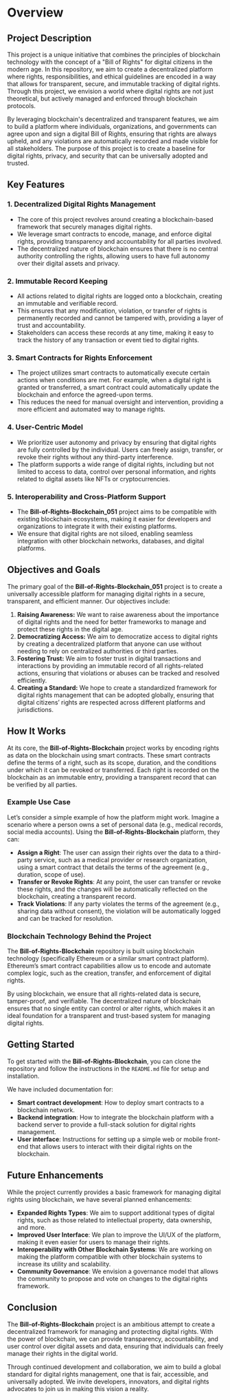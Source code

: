 # Overview

## Project Description

This project is a unique initiative that combines the principles of blockchain technology with the concept of a "Bill of Rights" for digital citizens in the modern age. In this repository, we aim to create a decentralized platform where rights, responsibilities, and ethical guidelines are encoded in a way that allows for transparent, secure, and immutable tracking of digital rights. Through this project, we envision a world where digital rights are not just theoretical, but actively managed and enforced through blockchain protocols.

By leveraging blockchain's decentralized and transparent features, we aim to build a platform where individuals, organizations, and governments can agree upon and sign a digital Bill of Rights, ensuring that rights are always upheld, and any violations are automatically recorded and made visible for all stakeholders. The purpose of this project is to create a baseline for digital rights, privacy, and security that can be universally adopted and trusted.

## Key Features

### 1. **Decentralized Digital Rights Management**
   - The core of this project revolves around creating a blockchain-based framework that securely manages digital rights.
   - We leverage smart contracts to encode, manage, and enforce digital rights, providing transparency and accountability for all parties involved.
   - The decentralized nature of blockchain ensures that there is no central authority controlling the rights, allowing users to have full autonomy over their digital assets and privacy.

### 2. **Immutable Record Keeping**
   - All actions related to digital rights are logged onto a blockchain, creating an immutable and verifiable record.
   - This ensures that any modification, violation, or transfer of rights is permanently recorded and cannot be tampered with, providing a layer of trust and accountability.
   - Stakeholders can access these records at any time, making it easy to track the history of any transaction or event tied to digital rights.

### 3. **Smart Contracts for Rights Enforcement**
   - The project utilizes smart contracts to automatically execute certain actions when conditions are met. For example, when a digital right is granted or transferred, a smart contract could automatically update the blockchain and enforce the agreed-upon terms.
   - This reduces the need for manual oversight and intervention, providing a more efficient and automated way to manage rights.

### 4. **User-Centric Model**
   - We prioritize user autonomy and privacy by ensuring that digital rights are fully controlled by the individual. Users can freely assign, transfer, or revoke their rights without any third-party interference.
   - The platform supports a wide range of digital rights, including but not limited to access to data, control over personal information, and rights related to digital assets like NFTs or cryptocurrencies.

### 5. **Interoperability and Cross-Platform Support**
   - The **Bill-of-Rights-Blockchain_051** project aims to be compatible with existing blockchain ecosystems, making it easier for developers and organizations to integrate it with their existing platforms.
   - We ensure that digital rights are not siloed, enabling seamless integration with other blockchain networks, databases, and digital platforms.

## Objectives and Goals

The primary goal of the **Bill-of-Rights-Blockchain_051** project is to create a universally accessible platform for managing digital rights in a secure, transparent, and efficient manner. Our objectives include:

1. **Raising Awareness:** We want to raise awareness about the importance of digital rights and the need for better frameworks to manage and protect these rights in the digital age.
2. **Democratizing Access:** We aim to democratize access to digital rights by creating a decentralized platform that anyone can use without needing to rely on centralized authorities or third parties.
3. **Fostering Trust:** We aim to foster trust in digital transactions and interactions by providing an immutable record of all rights-related actions, ensuring that violations or abuses can be tracked and resolved efficiently.
4. **Creating a Standard:** We hope to create a standardized framework for digital rights management that can be adopted globally, ensuring that digital citizens’ rights are respected across different platforms and jurisdictions.

## How It Works

At its core, the **Bill-of-Rights-Blockchain** project works by encoding rights as data on the blockchain using smart contracts. These smart contracts define the terms of a right, such as its scope, duration, and the conditions under which it can be revoked or transferred. Each right is recorded on the blockchain as an immutable entry, providing a transparent record that can be verified by all parties.

### Example Use Case

Let’s consider a simple example of how the platform might work. Imagine a scenario where a person owns a set of personal data (e.g., medical records, social media accounts). Using the **Bill-of-Rights-Blockchain** platform, they can:

- **Assign a Right**: The user can assign their rights over the data to a third-party service, such as a medical provider or research organization, using a smart contract that details the terms of the agreement (e.g., duration, scope of use).
- **Transfer or Revoke Rights**: At any point, the user can transfer or revoke these rights, and the changes will be automatically reflected on the blockchain, creating a transparent record.
- **Track Violations**: If any party violates the terms of the agreement (e.g., sharing data without consent), the violation will be automatically logged and can be tracked for resolution.

### Blockchain Technology Behind the Project

The **Bill-of-Rights-Blockchain** repository is built using blockchain technology (specifically Ethereum or a similar smart contract platform). Ethereum’s smart contract capabilities allow us to encode and automate complex logic, such as the creation, transfer, and enforcement of digital rights.

By using blockchain, we ensure that all rights-related data is secure, tamper-proof, and verifiable. The decentralized nature of blockchain ensures that no single entity can control or alter rights, which makes it an ideal foundation for a transparent and trust-based system for managing digital rights.

## Getting Started

To get started with the **Bill-of-Rights-Blockchain**, you can clone the repository and follow the instructions in the `README.md` file for setup and installation. 

We have included documentation for:

- **Smart contract development**: How to deploy smart contracts to a blockchain network.
- **Backend integration**: How to integrate the blockchain platform with a backend server to provide a full-stack solution for digital rights management.
- **User interface**: Instructions for setting up a simple web or mobile front-end that allows users to interact with their digital rights on the blockchain.

## Future Enhancements

While the project currently provides a basic framework for managing digital rights using blockchain, we have several planned enhancements:

- **Expanded Rights Types**: We aim to support additional types of digital rights, such as those related to intellectual property, data ownership, and more.
- **Improved User Interface**: We plan to improve the UI/UX of the platform, making it even easier for users to manage their rights.
- **Interoperability with Other Blockchain Systems**: We are working on making the platform compatible with other blockchain systems to increase its utility and scalability.
- **Community Governance**: We envision a governance model that allows the community to propose and vote on changes to the digital rights framework.

## Conclusion

The **Bill-of-Rights-Blockchain** project is an ambitious attempt to create a decentralized framework for managing and protecting digital rights. With the power of blockchain, we can provide transparency, accountability, and user control over digital assets and data, ensuring that individuals can freely manage their rights in the digital world.

Through continued development and collaboration, we aim to build a global standard for digital rights management, one that is fair, accessible, and universally adopted. We invite developers, innovators, and digital rights advocates to join us in making this vision a reality.
